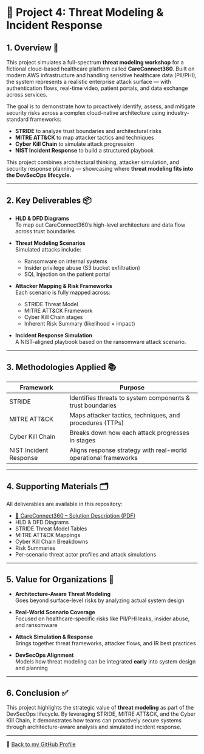 # 🧠 Project 4: Threat Modeling & Incident Response

## 1. Overview 🚀  
This project simulates a full-spectrum **threat modeling workshop** for a fictional cloud-based healthcare platform called **CareConnect360**. Built on modern AWS infrastructure and handling sensitive healthcare data (PII/PHI), the system represents a realistic enterprise attack surface — with authentication flows, real-time video, patient portals, and data exchange across services.

The goal is to demonstrate how to proactively identify, assess, and mitigate security risks across a complex cloud-native architecture using industry-standard frameworks:
- **STRIDE** to analyze trust boundaries and architectural risks  
- **MITRE ATT&CK** to map attacker tactics and techniques  
- **Cyber Kill Chain** to simulate attack progression  
- **NIST Incident Response** to build a structured playbook

This project combines architectural thinking, attacker simulation, and security response planning — showcasing where **threat modeling fits into the DevSecOps lifecycle.**

---

## 2. Key Deliverables 📦

- **HLD & DFD Diagrams**  
  To map out CareConnect360’s high-level architecture and data flow across trust boundaries

- **Threat Modeling Scenarios**  
  Simulated attacks include:
  - Ransomware on internal systems
  - Insider privilege abuse (S3 bucket exfiltration)
  - SQL Injection on the patient portal

- **Attacker Mapping & Risk Frameworks**  
  Each scenario is fully mapped across:
  - STRIDE Threat Model  
  - MITRE ATT&CK Framework  
  - Cyber Kill Chain stages  
  - Inherent Risk Summary (likelihood × impact)

- **Incident Response Simulation**  
  A NIST-aligned playbook based on the ransomware attack scenario.

---

## 3. Methodologies Applied 📚

| Framework            | Purpose                                                                 |
|----------------------|-------------------------------------------------------------------------|
| STRIDE               | Identifies threats to system components & trust boundaries              |
| MITRE ATT&CK         | Maps attacker tactics, techniques, and procedures (TTPs)                |
| Cyber Kill Chain     | Breaks down how each attack progresses in stages                        |
| NIST Incident Response | Aligns response strategy with real-world operational frameworks         |

---

## 4. Supporting Materials 🗂️

All deliverables are available in this repository:

- [📄 CareConnect360 – Solution Description (PDF)](/docs/CareConnect360.pdf)
- HLD & DFD Diagrams  
- STRIDE Threat Model Tables  
- MITRE ATT&CK Mappings  
- Cyber Kill Chain Breakdowns  
- Risk Summaries  
- Per-scenario threat actor profiles and attack simulations

---

## 5. Value for Organizations 💼

- **Architecture-Aware Threat Modeling**  
  Goes beyond surface-level risks by analyzing actual system design

- **Real-World Scenario Coverage**  
  Focused on healthcare-specific risks like PII/PHI leaks, insider abuse, and ransomware

- **Attack Simulation & Response**  
  Brings together threat frameworks, attacker flows, and IR best practices

- **DevSecOps Alignment**  
  Models how threat modeling can be integrated **early** into system design and planning

---

## 6. Conclusion ✅  
This project highlights the strategic value of **threat modeling** as part of the DevSecOps lifecycle. By leveraging STRIDE, MITRE ATT&CK, and the Cyber Kill Chain, it demonstrates how teams can proactively secure systems through architecture-aware analysis and simulated incident response.

---

🔗 [Back to my GitHub Profile](https://github.com/nfroze)